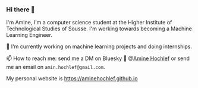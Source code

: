 ### Hi there 👋 

I'm Amine, I'm a computer science student at the Higher Institute of Technological Studies of Sousse. I'm working towards becoming a Machine Learning Engineer. 

🔭 I'm currently working on machine learning projects and doing internships.

📫 How to reach me: send me a DM on Bluesky 🦋 @[Amine Hochlef](https://bsky.app/profile/hochlef.bsky.social) or send me an email on `amin.hochlef@gmail.com`.

My personal website is https://aminehochlef.github.io
